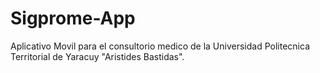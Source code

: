 # Sigprome-App
Aplicativo Movil para el consultorio medico de la Universidad Politecnica Territorial de Yaracuy "Aristides Bastidas". 
